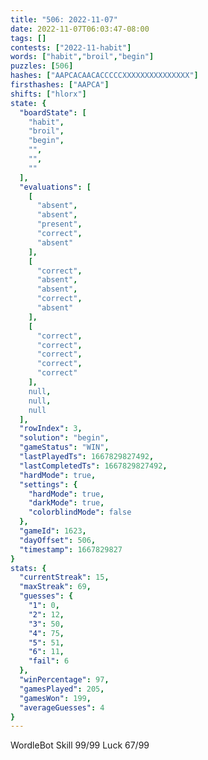 ```yaml
---
title: "506: 2022-11-07"
date: 2022-11-07T06:03:47-08:00
tags: []
contests: ["2022-11-habit"]
words: ["habit","broil","begin"]
puzzles: [506]
hashes: ["AAPCACAACACCCCCXXXXXXXXXXXXXXX"]
firsthashes: ["AAPCA"]
shifts: ["hlorx"]
state: {
  "boardState": [
    "habit",
    "broil",
    "begin",
    "",
    "",
    ""
  ],
  "evaluations": [
    [
      "absent",
      "absent",
      "present",
      "correct",
      "absent"
    ],
    [
      "correct",
      "absent",
      "absent",
      "correct",
      "absent"
    ],
    [
      "correct",
      "correct",
      "correct",
      "correct",
      "correct"
    ],
    null,
    null,
    null
  ],
  "rowIndex": 3,
  "solution": "begin",
  "gameStatus": "WIN",
  "lastPlayedTs": 1667829827492,
  "lastCompletedTs": 1667829827492,
  "hardMode": true,
  "settings": {
    "hardMode": true,
    "darkMode": true,
    "colorblindMode": false
  },
  "gameId": 1623,
  "dayOffset": 506,
  "timestamp": 1667829827
}
stats: {
  "currentStreak": 15,
  "maxStreak": 69,
  "guesses": {
    "1": 0,
    "2": 12,
    "3": 50,
    "4": 75,
    "5": 51,
    "6": 11,
    "fail": 6
  },
  "winPercentage": 97,
  "gamesPlayed": 205,
  "gamesWon": 199,
  "averageGuesses": 4
}
---
```

<!-- more -->
WordleBot
Skill 99/99
Luck 67/99
